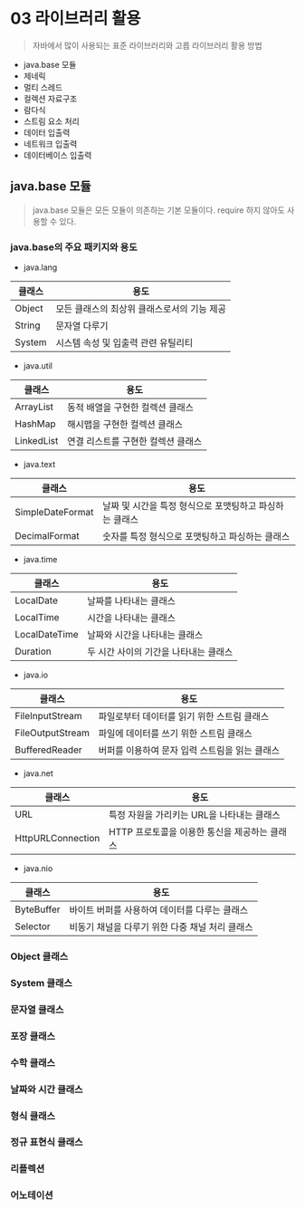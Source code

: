 # 03 라이브러리 활용

> 자바에서 많이 사용되는 표준 라이브러리와 고릅 라이브러리 활용 방법

- java.base 모듈
- 제네릭
- 멀티 스레드
- 컬렉션 자료구조
- 람다식
- 스트림 요소 처리
- 데이터 입출력
- 네트워크 입출력
- 데이터베이스 입출력

## java.base 모듈

> java.base 모듈은 모든 모듈이 의존하는 기본 모듈이다. require 하지 않아도 사용할 수 있다.

### java.base의 주요 패키지와 용도

* java.lang

| 클래스   | 용도                                       |
| -------- | ------------------------------------------ |
| Object   | 모든 클래스의 최상위 클래스로서의 기능 제공 |
| String   | 문자열 다루기                                |
| System   | 시스템 속성 및 입출력 관련 유틸리티 

* java.util 

| 클래스     | 용도                                           |
| ---------- | ---------------------------------------------- |
| ArrayList  | 동적 배열을 구현한 컬렉션 클래스                 |
| HashMap    | 해시맵을 구현한 컬렉션 클래스                   |
| LinkedList | 연결 리스트를 구현한 컬렉션 클래스               |

* java.text

| 클래스           | 용도                                              |
| ---------------- | ------------------------------------------------- |
| SimpleDateFormat | 날짜 및 시간을 특정 형식으로 포맷팅하고 파싱하는 클래스 |
| DecimalFormat    | 숫자를 특정 형식으로 포맷팅하고 파싱하는 클래스      |

* java.time

| 클래스        | 용도                                   |
| ------------- | -------------------------------------- |
| LocalDate     | 날짜를 나타내는 클래스                   |
| LocalTime     | 시간을 나타내는 클래스                   |
| LocalDateTime | 날짜와 시간을 나타내는 클래스             |
| Duration      | 두 시간 사이의 기간을 나타내는 클래스       |

* java.io

| 클래스           | 용도                                        |
| ---------------- | ------------------------------------------- |
| FileInputStream  | 파일로부터 데이터를 읽기 위한 스트림 클래스   |
| FileOutputStream | 파일에 데이터를 쓰기 위한 스트림 클래스     |
| BufferedReader    | 버퍼를 이용하여 문자 입력 스트림을 읽는 클래스 |

* java.net

| 클래스          | 용도                                       |
| --------------- | ------------------------------------------ |
| URL             | 특정 자원을 가리키는 URL을 나타내는 클래스   |
| HttpURLConnection | HTTP 프로토콜을 이용한 통신을 제공하는 클래스 |

* java.nio

| 클래스       | 용도                                          |
| ------------ | --------------------------------------------- |
| ByteBuffer   | 바이트 버퍼를 사용하여 데이터를 다루는 클래스    |
| Selector     | 비동기 채널을 다루기 위한 다중 채널 처리 클래스 |

### Object 클래스

### System 클래스

### 문자열 클래스

### 포장 클래스

### 수학 클래스

### 날짜와 시간 클래스

### 형식 클래스

### 정규 표현식 클래스

### 리플렉션

### 어노테이션
